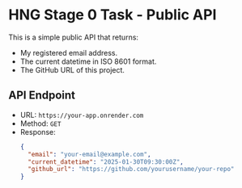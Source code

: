 # HNG Stage 0 Task - Public API

This is a simple public API that returns:
- My registered email address.
- The current datetime in ISO 8601 format.
- The GitHub URL of this project.

## API Endpoint
- URL: `https://your-app.onrender.com`
- Method: `GET`
- Response:
  ```json
  {
    "email": "your-email@example.com",
    "current_datetime": "2025-01-30T09:30:00Z",
    "github_url": "https://github.com/yourusername/your-repo"
  }